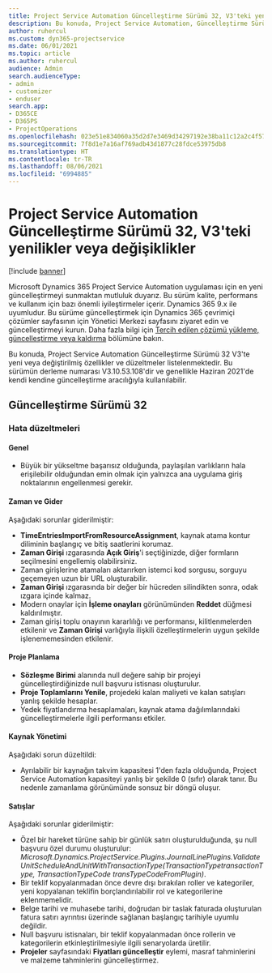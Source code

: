 ```yaml
---
title: Project Service Automation Güncelleştirme Sürümü 32, V3'teki yenilikler veya değişiklikler
description: Bu konuda, Project Service Automation, Güncelleştirme Sürümü 32, V3'teki özellikler ve düzeltmeler listelenir.
author: ruhercul
ms.custom: dyn365-projectservice
ms.date: 06/01/2021
ms.topic: article
ms.author: ruhercul
audience: Admin
search.audienceType:
- admin
- customizer
- enduser
search.app:
- D365CE
- D365PS
- ProjectOperations
ms.openlocfilehash: 023e51e834060a35d2d7e3469d34297192e38ba11c12a2c4f57424213aba44ba
ms.sourcegitcommit: 7f8d1e7a16af769adb43d1877c28fdce53975db8
ms.translationtype: HT
ms.contentlocale: tr-TR
ms.lasthandoff: 08/06/2021
ms.locfileid: "6994885"
---
```

# <a name="whats-new-or-changed-in-project-service-automation-update-release-32-v3"></a>Project Service Automation Güncelleştirme Sürümü 32, V3'teki yenilikler veya değişiklikler

[!include [banner](../includes/psa-now-project-operations.md)]

Microsoft Dynamics 365 Project Service Automation uygulaması için en yeni güncelleştirmeyi sunmaktan mutluluk duyarız. Bu sürüm kalite, performans ve kullanım için bazı önemli iyileştirmeler içerir. Dynamics 365 9.x ile uyumludur. Bu sürüme güncelleştirmek için Dynamics 365 çevrimiçi çözümler sayfasının için Yönetici Merkezi sayfasını ziyaret edin ve güncelleştirmeyi kurun. Daha fazla bilgi için [Tercih edilen çözümü yükleme, güncelleştirme veya kaldırma](/power-platform/admin/install-remove-preferred-solution) bölümüne bakın.

Bu konuda, Project Service Automation Güncelleştirme Sürümü 32 V3'te yeni veya değiştirilmiş özellikler ve düzeltmeler listelenmektedir. Bu sürümün derleme numarası V3.10.53.108'dir ve genellikle Haziran 2021'de kendi kendine güncelleştirme aracılığıyla kullanılabilir.

## <a name="update-release-32"></a>Güncelleştirme Sürümü 32

### <a name="bug-fixes"></a>Hata düzeltmeleri

#### <a name="general"></a>Genel

- Büyük bir yükseltme başarısız olduğunda, paylaşılan varlıkların hala erişilebilir olduğundan emin olmak için yalnızca ana uygulama giriş noktalarının engellenmesi gerekir.

#### <a name="time-and-expense"></a>Zaman ve Gider

Aşağıdaki sorunlar giderilmiştir:

- **TimeEntriesImportFromResourceAssignment**, kaynak atama kontur diliminin başlangıç ve bitiş saatlerini korumaz.
- **Zaman Girişi** ızgarasında **Açık Giriş**'i seçtiğinizde, diğer formların seçilmesini engellemiş olabilirsiniz.
- Zaman girişlerine atamaları aktarırken istemci kod sorgusu, sorguyu geçemeyen uzun bir URL oluşturabilir.
- **Zaman Girişi** ızgarasında bir değer bir hücreden silindikten sonra, odak ızgara içinde kalmaz.
- Modern onaylar için **İşleme onayları** görünümünden **Reddet** düğmesi kaldırılmıştır.
- Zaman girişi toplu onayının kararlılığı ve performansı, kilitlenmelerden etkilenir ve **Zaman Girişi** varlığıyla ilişkili özelleştirmelerin uygun şekilde işlenememesinden etkilenir.

#### <a name="project-planning"></a>Proje Planlama

- **Sözleşme Birimi** alanında null değere sahip bir projeyi güncelleştirdiğinizde null başvuru istisnası oluşturulur.
- **Proje Toplamlarını Yenile**, projedeki kalan maliyeti ve kalan satışları yanlış şekilde hesaplar.
- Yedek fiyatlandırma hesaplamaları, kaynak atama dağılımlarındaki güncelleştirmelerle ilgili performansı etkiler.

#### <a name="resource-management"></a>Kaynak Yönetimi

Aşağıdaki sorun düzeltildi:

- Ayrılabilir bir kaynağın takvim kapasitesi 1'den fazla olduğunda, Project Service Automation kapasiteyi yanlış bir şekilde 0 (sıfır) olarak tanır. Bu nedenle zamanlama görünümünde sonsuz bir döngü oluşur.

#### <a name="sales"></a>Satışlar

Aşağıdaki sorunlar giderilmiştir:

- Özel bir hareket türüne sahip bir günlük satırı oluşturulduğunda, şu null başvuru özel durumu oluşturulur: *Microsoft.Dynamics.ProjectService.Plugins.JournalLinePlugins.ValidateUnitScheduleAndUnitWithTransactionType(TransactionTypetransactionType, TransactionTypeCode transTypeCodeFromPlugin)*.
- Bir teklif kopyalanmadan önce devre dışı bırakılan roller ve kategoriler, yeni kopyalanan teklifin borçlandırılabilir rol ve kategorilerine eklenmemelidir.
- Belge tarihi ve muhasebe tarihi, doğrudan bir taslak faturada oluşturulan fatura satırı ayrıntısı üzerinde sağlanan başlangıç tarihiyle uyumlu değildir.
- Null başvuru istisnaları, bir teklif kopyalanmadan önce rollerin ve kategorilerin etkinleştirilmesiyle ilgili senaryolarda üretilir.
- **Projeler** sayfasındaki **Fiyatları güncelleştir** eylemi, masraf tahminlerini ve malzeme tahminlerini güncelleştirmez.
